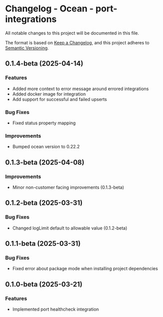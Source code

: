 # Changelog - Ocean - port-integrations

All notable changes to this project will be documented in this file.

The format is based on [Keep a Changelog](https://keepachangelog.com/en/1.0.0/),
and this project adheres to [Semantic Versioning](https://semver.org/spec/v2.0.0.html).

<!-- towncrier release notes start -->

## 0.1.4-beta (2025-04-14)


### Features

- Added more context to error message around errored integrations
- Added docker image for integration
- Add support for successful and failed upserts

### Bug Fixes
- Fixed status property mapping

### Improvements
- Bumped ocean version to 0.22.2


## 0.1.3-beta (2025-04-08)


### Improvements

- Minor non-customer facing improvements (0.1.3-beta)


## 0.1.2-beta (2025-03-31)


### Bug Fixes

- Changed logLimit default to allowable value (0.1.2-beta)


## 0.1.1-beta (2025-03-31)


### Bug Fixes

- Fixed error about package mode when installing project dependencies


## 0.1.0-beta (2025-03-21)


### Features

- Implemented port healthcheck integration

